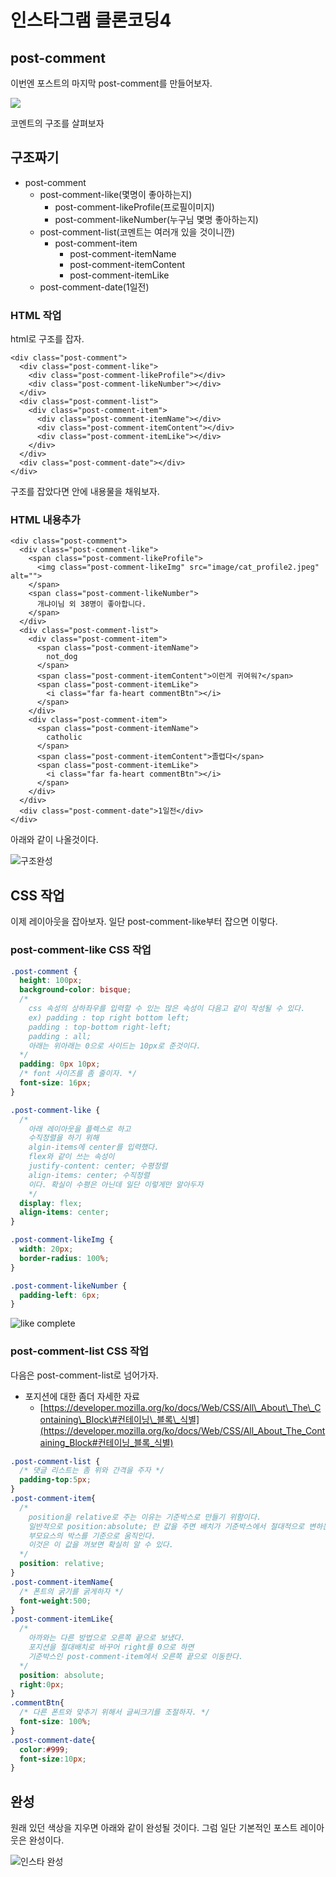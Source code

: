 # 인스타그램 클론코딩4

## post-comment

이번엔 포스트의 마지막 post-comment를 만들어보자.

![](.gitbook/assets/insta%20%281%29.png)

코멘트의 구조를 살펴보자

## 구조짜기 

* post-comment
  * post-comment-like\(몇명이 좋아하는지\)
    * post-comment-likeProfile\(프로필이미지\)
    * post-comment-likeNumber\(누구님 몇명 좋아하는지\)
  * post-comment-list\(코멘트는 여러개 있을 것이니깐\)
    * post-comment-item
      * post-comment-itemName
      * post-comment-itemContent
      * post-comment-itemLike
  * post-comment-date\(1일전\)

### HTML 작업 

html로 구조를 잡자.

```markup
<div class="post-comment">
  <div class="post-comment-like">
    <div class="post-comment-likeProfile"></div>
    <div class="post-comment-likeNumber"></div>
  </div>
  <div class="post-comment-list">
    <div class="post-comment-item">
      <div class="post-comment-itemName"></div>
      <div class="post-comment-itemContent"></div>
      <div class="post-comment-itemLike"></div>
    </div>
  </div>
  <div class="post-comment-date"></div>
</div>
```

구조를 잡았다면 안에 내용물을 채워보자.

### HTML 내용추가 

```markup
<div class="post-comment">
  <div class="post-comment-like">
    <span class="post-comment-likeProfile">
      <img class="post-comment-likeImg" src="image/cat_profile2.jpeg" alt="">
    </span>
    <span class="post-comment-likeNumber">
      개냐이님 외 38명이 좋아합니다.
    </span>
  </div>
  <div class="post-comment-list">
    <div class="post-comment-item">
      <span class="post-comment-itemName">
        not_dog
      </span>
      <span class="post-comment-itemContent">이런게 귀여워?</span>
      <span class="post-comment-itemLike">
        <i class="far fa-heart commentBtn"></i>
      </span>
    </div>
    <div class="post-comment-item">
      <span class="post-comment-itemName">
        catholic
      </span>
      <span class="post-comment-itemContent">졸렵다</span>
      <span class="post-comment-itemLike">
        <i class="far fa-heart commentBtn"></i>
      </span>
    </div>
  </div>
  <div class="post-comment-date">1일전</div>
</div>
```

아래와 같이 나올것이다.

![&#xAD6C;&#xC870;&#xC644;&#xC131;](.gitbook/assets/4-1.png)

## CSS 작업 

이제 레이아웃을 잡아보자. 일단 post-comment-like부터 잡으면 이렇다.

### post-comment-like CSS 작업 

```css
.post-comment {
  height: 100px;
  background-color: bisque;
  /*
    css 속성의 상하좌우를 입력할 수 있는 많은 속성이 다음고 같이 작성될 수 있다.
    ex) padding : top right bottom left;
    padding : top-bottom right-left;
    padding : all;
    아래는 위아래는 0으로 사이드는 10px로 준것이다.
  */
  padding: 0px 10px;
  /* font 사이즈를 좀 줄이자. */
  font-size: 16px;
}

.post-comment-like {
  /*
    아래 레이아웃을 플렉스로 하고
    수직정렬을 하기 위해
    algin-items에 center를 입력했다.
    flex와 같이 쓰는 속성이
    justify-content: center; 수평정렬
    align-items: center; 수직정렬
    이다. 확실이 수평은 아닌데 일단 이렇게만 알아두자
    */
  display: flex;
  align-items: center;
}

.post-comment-likeImg {
  width: 20px;
  border-radius: 100%;
}

.post-comment-likeNumber {
  padding-left: 6px;
}
```

![like complete](.gitbook/assets/4-2.png)

### post-comment-list CSS 작업 

다음은 post-comment-list로 넘어가자.

* 포지션에 대한 좀더 자세한 자료
  * [https://developer.mozilla.org/ko/docs/Web/CSS/All\_About\_The\_Containing\_Block\#컨테이닝\_블록\_식별](https://developer.mozilla.org/ko/docs/Web/CSS/All_About_The_Containing_Block#컨테이닝_블록_식별)

```css
.post-comment-list {
  /* 댓글 리스트는 좀 위와 간격을 주자 */
  padding-top:5px;
}
.post-comment-item{
  /* 
    position을 relative로 주는 이유는 기준박스로 만들기 위함이다.
    일반적으로 position:absolute; 란 값을 주면 배치가 기준박스에서 절대적으로 변하는데 이 때 부모의 position의 값이 relative인 경우
    부모요스의 박스를 기준으로 움직인다.
    이것은 이 값을 꺼보면 확실히 알 수 있다.
  */
  position: relative;
}
.post-comment-itemName{
  /* 폰트의 굵기를 굵게하자 */
  font-weight:500;
}
.post-comment-itemLike{
  /*
    아까와는 다른 방법으로 오른쪽 끝으로 보냈다.
    포지션을 절대배치로 바꾸어 right를 0으로 하면 
    기준박스인 post-comment-item에서 오른쪽 끝으로 이동한다.
  */
  position: absolute;
  right:0px;
}
.commentBtn{
  /* 다른 폰트와 맞추기 위해서 글씨크기를 조절하자. */
  font-size: 100%;
}
.post-comment-date{
  color:#999;
  font-size:10px;
}
```

## 완성 

원래 있던 색상을 지우면 아래와 같이 완성될 것이다. 그럼 일단 기본적인 포스트 레이아웃은 완성이다.

![&#xC778;&#xC2A4;&#xD0C0; &#xC644;&#xC131;](.gitbook/assets/4-3.png)

